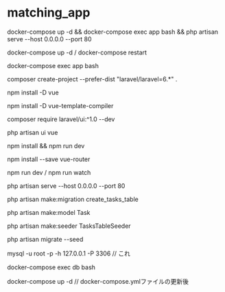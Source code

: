 # matching_app

docker-compose up -d && docker-compose exec app bash && php artisan serve --host 0.0.0.0 --port 80

docker-compose up -d / docker-compose restart

docker-compose exec app bash

composer create-project --prefer-dist "laravel/laravel=6.*" .

npm install -D vue

npm install -D vue-template-compiler

composer require laravel/ui:^1.0 --dev

php artisan ui vue

npm install && npm run dev

npm install --save vue-router

npm run dev / npm run watch

php artisan serve --host 0.0.0.0 --port 80

php artisan make:migration create_tasks_table

php artisan make:model Task

php artisan make:seeder TasksTableSeeder

php artisan migrate --seed

mysql -u root -p -h 127.0.0.1 -P 3306 // これ

docker-compose exec db bash

docker-compose up -d // docker-compose.ymlファイルの更新後